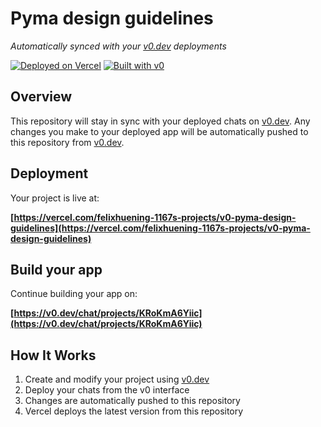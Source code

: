 # Pyma design guidelines

*Automatically synced with your [v0.dev](https://v0.dev) deployments*

[![Deployed on Vercel](https://img.shields.io/badge/Deployed%20on-Vercel-black?style=for-the-badge&logo=vercel)](https://vercel.com/felixhuening-1167s-projects/v0-pyma-design-guidelines)
[![Built with v0](https://img.shields.io/badge/Built%20with-v0.dev-black?style=for-the-badge)](https://v0.dev/chat/projects/KRoKmA6Yiic)

## Overview

This repository will stay in sync with your deployed chats on [v0.dev](https://v0.dev).
Any changes you make to your deployed app will be automatically pushed to this repository from [v0.dev](https://v0.dev).

## Deployment

Your project is live at:

**[https://vercel.com/felixhuening-1167s-projects/v0-pyma-design-guidelines](https://vercel.com/felixhuening-1167s-projects/v0-pyma-design-guidelines)**

## Build your app

Continue building your app on:

**[https://v0.dev/chat/projects/KRoKmA6Yiic](https://v0.dev/chat/projects/KRoKmA6Yiic)**

## How It Works

1. Create and modify your project using [v0.dev](https://v0.dev)
2. Deploy your chats from the v0 interface
3. Changes are automatically pushed to this repository
4. Vercel deploys the latest version from this repository